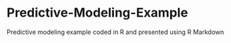 # Predictive-Modeling-Example
Predictive modeling example coded in R and presented using R Markdown
